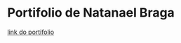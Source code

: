 # Portifolio de Natanael Braga

<a href="portifolio-ten-delta-78.vercel.app">link do portifolio</a>
